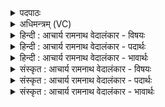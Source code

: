 <details><summary>पदपाठः</summary>

इ꣣मे꣢। ते꣣। इन्द्र। सो꣡माः꣢꣯। सु꣣ता꣡सः꣢। ये। च꣣। सो꣡त्वाः꣢꣯। ते꣡षा꣢꣯म्। म꣣त्स्व। प्रभूवसो। प्रभु। वसो। २१२।
</details>

<details><summary>अधिमन्त्रम् (VC)</summary>

- इन्द्रः
- वामदेवो गौतमः
- गायत्री
- षड्जः
- ऐन्द्रं काण्डम्
</details>

<details><summary>हिन्दी : आचार्य रामनाथ वेदालंकार - विषयः</summary>

अगले मन्त्र में इन्द्र को सोमरसों के प्रति निमन्त्रित किया जा रहा है।
</details>

<details><summary>हिन्दी : आचार्य रामनाथ वेदालंकार - पदार्थः</summary>

पदार्थान्वयभाषाः -  प्रथम—परमात्मा के पक्ष में। हे (इन्द्र) परमात्मन् ! (ते) आपके लिए (इमे) ये वर्तमान काल में प्रस्तुत (सोमाः) हमारे मैत्रीरस हैं, (ये) जो (सुतासः) भूतकाल में भी निष्पादित हो चुके हैं, (सोत्वाः च) और भविष्य में भी निष्पादित होते रहेंगे। हे (प्रभूवसो) प्रचुर रूप से हमारे अन्दर सद्गुणों के बसानेवाले परमात्मन् ! आप (तेषाम्) उनसे (मत्स्व) प्रमुदित हों ॥ द्वितीय—जीवात्मा के पक्ष में। हे (इन्द्र) जीवात्मन् ! (ते) तेरे लिए (इमे) ये वर्तमान काल में प्रस्तुत (सोमाः) ज्ञानरस, कर्मरस और श्रद्धारस हैं, (ये) जो (सुतासः) पहले भूतकाल में भी निष्पादित हो चुके हैं, (सोत्वाः च) और भविष्य में भी निष्पादित किये जानेवाले हैं। हे (प्रभूवसो) मन, बुद्धि, इन्द्रियों आदि को बहुत अधिक बसानेवाले जीवात्मन् ! (तेषाम्) उन रसों से (मत्स्व) तृप्ति प्राप्त कर, अर्थात् ज्ञानवान्, कर्मण्य और श्रद्धावान् बन ॥९॥ इस मन्त्र में श्लेषालङ्कार है ॥९॥
</details>

<details><summary>हिन्दी : आचार्य रामनाथ वेदालंकार - भावार्थः</summary>

भावार्थभाषाः -  सबको चाहिए कि उपासकों के मन में सद्गुणों को बसानेवाले, दिव्य धन के स्वामी परमेश्वर को सब कालों में मैत्री-रस से सिक्त करें और अपने आत्मा को ज्ञानरसों, कर्मरसों और श्रद्धारसों से तृप्त करें ॥९॥
</details>

<details><summary>संस्कृत : आचार्य रामनाथ वेदालंकार - विषयः</summary>

अथेन्द्रः सोमान् प्रत्याहूयते।
</details>

<details><summary>संस्कृत : आचार्य रामनाथ वेदालंकार - पदार्थः</summary>

पदार्थान्वयभाषाः -  प्रथमः—परमात्मपरः। हे (इन्द्र) परमात्मन् ! (इमे) एते (ते) तुभ्यम् (सोमाः) अस्माकं मैत्रीरसाः, सन्तीति (शेषः), (ये) मैत्रीरसाः (सुतासः) पूर्वमपि अभिषुताः। आज्जसेरसुक्। अ० ७।१।५० इति सुतप्रातिपदिकाज्जसोऽसुगागमः, (सोत्वाः च) इतः परम् अभिषोतव्याः च। षुञ् अभिषवे धातोः ‘कृत्यार्थे तवैकेन्केन्यत्वनः। अ० ३।४।१४’ इति त्वन् प्रत्ययः। हे (प्रभूवसो) प्रभूततया सद्गुणानां वासयितः परमात्मन् ! प्रभु प्रचुरं यथा स्यात् तथा वासयतीति प्रभूवसुः। पूर्वपदस्य दीर्घश्छान्दसः, सम्बुद्धिस्वरः। त्वम् (तेषाम्) तैः। तृतीयार्थे षष्ठी। (मत्स्व) प्रमोदस्व। मदी हर्षग्लेपनयोः, भ्वादिः। आत्मनेपदं छान्दसम् ॥ अथ द्वितीयः—जीवात्मपरः। हे (इन्द्र) जीवात्मन् ! (ते) तुभ्यम् (इमे) एते (सोमाः) ज्ञानरसाः कर्मरसाः श्रद्धारसाश्च सन्ति, (ये सुतासः) पूर्वम् अभिषुताः, (सोत्वाः च) इतः परम् अभिषोतव्याश्च। हे (प्रभूवसो) मनोबुद्धीन्द्रियादीनां प्रचुरतया वासयितः ! त्वम् (तेषाम्) तैः रसैः (मत्स्व) तृप्तिं लभस्व। ज्ञानवान्, कर्मवान्, श्रद्धावांश्च भवेति भावः ॥९॥ अत्र श्लेषालङ्कारः ॥९॥
</details>

<details><summary>संस्कृत : आचार्य रामनाथ वेदालंकार - भावार्थः</summary>

भावार्थभाषाः -  उपासकानां मनसि सद्गुणानां वासयिता दिव्यवसुः परमेश्वरः सर्वकालेषु सर्वैर्भक्तिरसेन सेचनीयः, स्वात्मा च ज्ञानरसैः, कर्मरसैः, श्रद्धारसैश्च तर्पणीयः ॥९॥
</details>